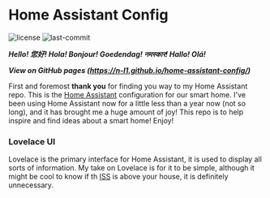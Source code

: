 # Home Assistant Config 
![license](https://img.shields.io/github/license/N-l1/home-assistant-config?style=flat-square) ![last-commit](https://img.shields.io/github/last-commit/N-l1/home-assistant-config?logo=Me&style=flat-square)

***Hello! 您好! Hola! Bonjour! Goedendag! नमस्कार! Hallo! Olá!***

***View on GitHub pages (https://n-l1.github.io/home-assistant-config/)***

First and foremost **thank you** for finding you way to my Home Assistant repo. This is the [Home Assistant](https://github.com/home-assistant/home-assistant) configuration for our smart home. I've been using Home Assistant now for a little less than a year now (not so long), and it has brought me a huge amount of joy! This repo is to help inspire and find ideas about a smart home! Enjoy! 

### Lovelace UI
Lovelace is the primary interface for Home Assistant, it is used to display all sorts of information. My take on Lovelace is for it to be simple, although it might be cool to know if th [ISS](https://www.home-assistant.io/integrations/iss/) is above your house, it is definitely unnecessary. 

